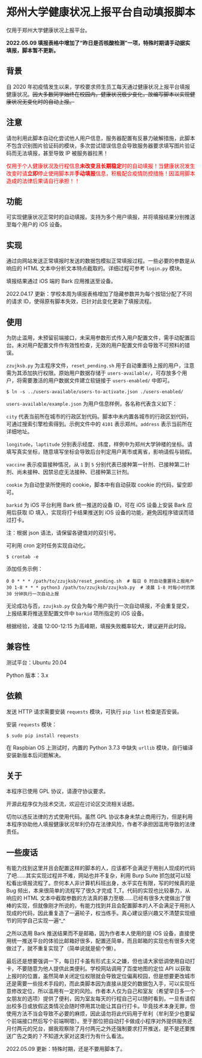 # 郑州大学健康状况上报平台自动填报脚本

仅用于郑州大学健康状况上报平台。

**2022.05.09 填报表格中增加了“昨日是否核酸检测”一项，特殊时期请手动据实填报，脚本暂不更新。**

## 背景

自 2020 年初疫情发生以来，学校要求师生员工每天通过健康状况上报平台填报健康状况。~~因大多数同学始终在校园内，健康状况极少变化，故编写脚本以实现健康状况无变化时的自动上报。~~

## **注意**

请勿利用此脚本自动化尝试他人用户信息，服务器配置有反暴力破解措施，此脚本不包含识别图片验证码的模块，多次尝试错误信息会导致服务器要求填写图片验证码而无法填报，甚至导致 IP 被服务器拉黑！

<font color = #FF0000>仅用于个人健康状况及行程信息**未改变且长期稳定**时的自动填报！当健康状况发生改变时请**立即**停止使用脚本并**手动填报**信息，积极配合疫情防控措施！因滥用脚本造成的法律后果请自行承担！！</font>

## 功能

可实现健康状况正常时的自动填报。支持为多个用户填报，并将填报结果分别推送至每个用户的 iOS 设备。

## 实现

通过向网站发送正常填报时发送的数据包模拟正常填报过程。一些必要的参数是从响应的 HTML 文本中分析文本特点截取的。详细过程可参考 `login.py` 模块。

填报结果通过 iOS 端的 Bark 应用推送至设备。

2022.04.17 更新：学校本周为填报表格增加了隐藏参数并为每个按钮分配了不同的请求 ID，使得原有脚本失效，已针对此变化更新了填报流程。

## 使用

为防止滥用，未预留前端接口，未采用参数形式传入用户配置文件，需手动配置后台。未对用户配置文件作有效性检查，无效的用户配置文件会导致不可预料的错误。

`zzujksb.py` 为主程序文件，`reset_pending.sh` 用于自动重置待上报的用户，注意需为其添加执行权限。原始用户数据存储于 `users-available/`，可存放多个用户，将需要激活的用户数据文件建立软链接于 `users-enabled/` 中即可。
```
$ ln -s ../users-available/users-to-activate.json ./users-enabled/
```
`users-available/example.json` 为用户信息样例，各名称代表含义如下：

`city` 代表当前所在城市的行政区划代码。脚本中未内置各城市的行政区划代码，可通过搜索引擎检索得到。示例文件中的 `4101` 表示郑州。`address` 表示当前所在详细地址。

`longitude`，`laptitude` 分别表示经度、纬度，样例中为郑州大学钟楼的坐标。请填写真实坐标，随意填写坐标会导致后台判定用户离市或离省，影响请假与销假。

`vaccine` 表示疫苗接种情况，从 `1` 到 `5` 分别代表已接种第一针剂、已接种第二针剂、尚未接种、因禁忌症无法接种、已接种第三针剂。

`cookie` 为自动登录所使用的 cookie，脚本中有自动获取 cookie 的代码，留空即可。

`barkid` 为 iOS 平台利用 Bark 统一推送的设备 ID，可在 iOS 设备上安装 Bark 应用后获取 ID 填入，实现将打卡结果推送到 iOS 设备的功能，避免因程序错误而错过打卡。

注：根据 json 语法，请保留各键值对的双引号。

可利用 cron 定时任务实现自动化。
```
$ crontab -e
```
添加任务示例：
```
0 0 * * * /path/to/zzujksb/reset_pending.sh  # 每日 0 时自动重置待上报用户
30 1-8 * * * python3 /path/to/zzujksb/zzujksb.py  # 凌晨 1-8 时每小时的第 30 分钟执行一次自动上报
```
无论成功与否，`zzujksb.py` 仅会为每个用户执行一次自动填报，不会重复提交，上报结果将推送至配置文件中 `barkid` 项所指定的 iOS 设备。

根据经验，凌晨 12:00-12:15 为高峰期，填报失败概率较大，建议避开此时段。

## 兼容性

测试平台：Ubuntu 20.04

Python 版本：3.x

## 依赖

发送 HTTP 请求需要安装 `requests` 模块，可执行 `pip list` 检查是否安装。

安装 `requests` 模块：
```
$ sudo pip install requests
```
在 Raspbian OS 上测试时，内置的 Python 3.7.3 中缺失 `urllib` 模块，自行编译安装新版本后问题解决。

## 关于

本程序已使用 GPL 协议，请遵守协议要求。

开源此程序仅为技术交流，欢迎在讨论区交流相关话题。

切勿以违反法律的方式使用代码。虽然 GPL 协议本身未禁止商用行为，但是利用本程序协助他人填报健康状况牟利仍存在法律风险，作者不承担因滥用导致的法律责任。

## 一些废话

有能力找到这里并且会配置这样的脚本的人，应该都不会满足于用别人现成的代码了吧……其实实现过程并不难，网站也并不复杂，利用 Burp Suite 抓包就可以轻松看出填报流程了。奈何本人非计算机科班出身，水平实在有限，写的时候真的是 Bug 频出，本来很简单的流程写了很久才完成 T_T。代码的实现也比较暴力，从响应的 HTML 文本中截取参数的方法真的暴力至极……已经有很多大佬做出了很棒的实现，但就像刚才所说的，有能力找到并且会配置脚本的人不会满足于用别人现成的代码，因此重复造了一遍轮子，权当练手。真心建议感兴趣又不清楚实现细节的同学自己实现一遍^_^

之所以选用 Bark 推送结果而不是邮箱，因为作者本人使用的是 iOS 设备，直接使用统一推送平台的体验比邮箱好很多，配置还简单，而且邮箱的实现也有很多大佬做过了，就不重复实现了（简单说就是偷个懒）。

最后还是想要强调一下，每日打卡虽有形式主义之嫌，但也请大家低调使用自动打卡，不要随意为他人提供此类便利。学校网站调用了百度地图的定位 API 以获取上报时的位置，虽然简单关闭定位权限就会导致定位偏离校园，但是想要更改城市还是需要一些技术手段的，而此类脚本因为直接从提交的数据包入手，可以实现任意修改定位，所以滥用有一定的风险。作者本人仅为自己和室友（希望早日多一个女朋友的选项）提供了便利，因为室友每天的行程自己可以随时看到，一旦有请假出校多日或放假这类情况会随时停用其功能让其自行打卡。毕竟技术本身无罪，但使用方法不当会导致不必要的麻烦，因此请勿将此代码用于牟利（牟利至少也要留个前端接口然后写个前端啊喂）。至于那位把自动打卡做成小程序对外提供服务还月付两元的兄台，据我观察除了月付两元之外还强制要求打开推送，是不是还要推送广告之类的？不知道大家对这类行为有什么看法。

2022.05.09 更新：特殊时期，还是不要用脚本了。
